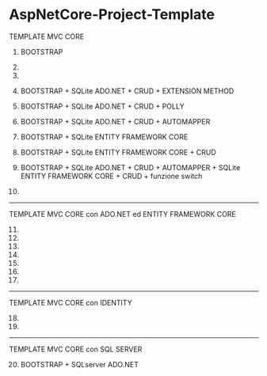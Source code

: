 # AspNetCore-Project-Template

TEMPLATE MVC CORE

1.	BOOTSTRAP

2.	

3.	

4.	BOOTSTRAP + SQLite ADO.NET + CRUD + EXTENSION METHOD

5.	BOOTSTRAP + SQLite ADO.NET + CRUD + POLLY

6.	BOOTSTRAP + SQLite ADO.NET + CRUD + AUTOMAPPER 

7.	BOOTSTRAP + SQLite ENTITY FRAMEWORK CORE

8.	BOOTSTRAP + SQLite ENTITY FRAMEWORK CORE + CRUD

9.	BOOTSTRAP + SQLite ADO.NET + CRUD + AUTOMAPPER + SQLite ENTITY FRAMEWORK CORE + CRUD + funzione switch

10.	

-----

TEMPLATE MVC CORE con ADO.NET ed ENTITY FRAMEWORK CORE

11.	

12.	

13.	

14.	

15.	

16.	

17.	

-----

TEMPLATE MVC CORE con IDENTITY

18.	

19.	

-----

TEMPLATE MVC CORE con SQL SERVER

20.	BOOTSTRAP + SQLserver ADO.NET